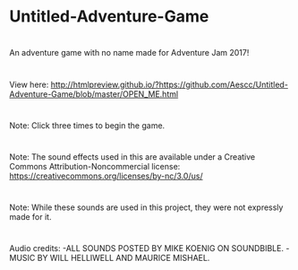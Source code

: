 # Untitled-Adventure-Game
#
An adventure game with no name made for Adventure Jam 2017!
#
View here: http://htmlpreview.github.io/?https://github.com/Aescc/Untitled-Adventure-Game/blob/master/OPEN_ME.html
#
Note: Click three times to begin the game.
#
Note: The sound effects used in this are available under a Creative Commons Attribution-Noncommercial license: https://creativecommons.org/licenses/by-nc/3.0/us/
#
Note: While these sounds are used in this project, they were not expressly made for it.
#
Audio credits:
	-ALL SOUNDS POSTED BY MIKE KOENIG ON SOUNDBIBLE.
	-MUSIC BY WILL HELLIWELL AND MAURICE MISHAEL.
